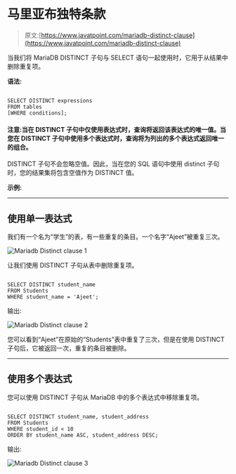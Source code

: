 # 马里亚布独特条款

> 原文:[https://www.javatpoint.com/mariadb-distinct-clause](https://www.javatpoint.com/mariadb-distinct-clause)

当我们将 MariaDB DISTINCT 子句与 SELECT 语句一起使用时，它用于从结果中删除重复项。

**语法:**

```

SELECT DISTINCT expressions
FROM tables
[WHERE conditions]; 

```

#### 注意:当在 DISTINCT 子句中仅使用表达式时，查询将返回该表达式的唯一值。当您在 DISTINCT 子句中使用多个表达式时，查询将为列出的多个表达式返回唯一的组合。
DISTINCT 子句不会忽略空值。因此，当在您的 SQL 语句中使用 distinct 子句时，您的结果集将包含空值作为 DISTINCT 值。

**示例:**

* * *

## 使用单一表达式

我们有一个名为“学生”的表，有一些重复的条目。一个名字“Ajeet”被重复三次。

![Mariadb Distinct clause 1](../Images/96085853231a10723826b9a6982affe5.png)

让我们使用 DISTINCT 子句从表中删除重复项。

```

SELECT DISTINCT student_name
FROM Students
WHERE student_name = 'Ajeet'; 

```

输出:

![Mariadb Distinct clause 2](../Images/32973859d4f5a76a81b181d6f58582a5.png)

您可以看到“Ajeet”在原始的“Students”表中重复了三次，但是在使用 DISTINCT 子句后，它被返回一次，重复的条目被删除。

* * *

## 使用多个表达式

您可以使用 DISTINCT 子句从 MariaDB 中的多个表达式中移除重复项。

```

SELECT DISTINCT student_name, student_address
FROM Students
WHERE student_id < 10
ORDER BY student_name ASC, student_address DESC;

```

输出:

![Mariadb Distinct clause 3](../Images/6205c8d1b1c8857835a11290a977fe8a.png)